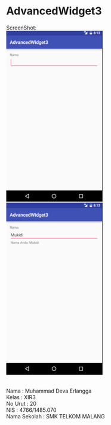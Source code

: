 # AdvancedWidget3


ScreenShot:
<br><img src="https://github.com/erlangga87/AdvancedWidget3/blob/master/aw3%201.PNG"/>
<br><img src="https://github.com/erlangga87/AdvancedWidget3/blob/master/aw3%202.PNG"/>



<br>Nama          : Muhammad Deva Erlangga
<br>Kelas         : XIR3
<br>No Urut       : 20
<br>NIS           : 4766/1485.070
<br>Nama Sekolah  : SMK TELKOM MALANG
